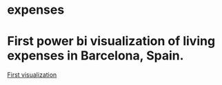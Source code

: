 # expenses
# First power bi visualization of living expenses in Barcelona, Spain.

[First visualization](expenses_dashboard.pdf)
